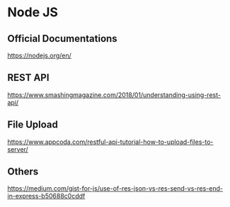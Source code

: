 # Node JS

## Official Documentations

https://nodejs.org/en/

## REST API

https://www.smashingmagazine.com/2018/01/understanding-using-rest-api/

## File Upload

https://www.appcoda.com/restful-api-tutorial-how-to-upload-files-to-server/

## Others

https://medium.com/gist-for-js/use-of-res-json-vs-res-send-vs-res-end-in-express-b50688c0cddf
